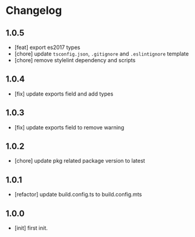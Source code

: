 # Changelog

## 1.0.5

- [feat] export es2017 types
- [chore] update `tsconfig.json`, `.gitignore` and `.eslintignore` template
- [chore] remove stylelint dependency and scripts

## 1.0.4

- [fix] update exports field and add types

## 1.0.3

- [fix] update exports field to remove warning

## 1.0.2

- [chore] update pkg related package version to latest

## 1.0.1

- [refactor] update build.config.ts to build.config.mts

## 1.0.0

- [init] first init.
